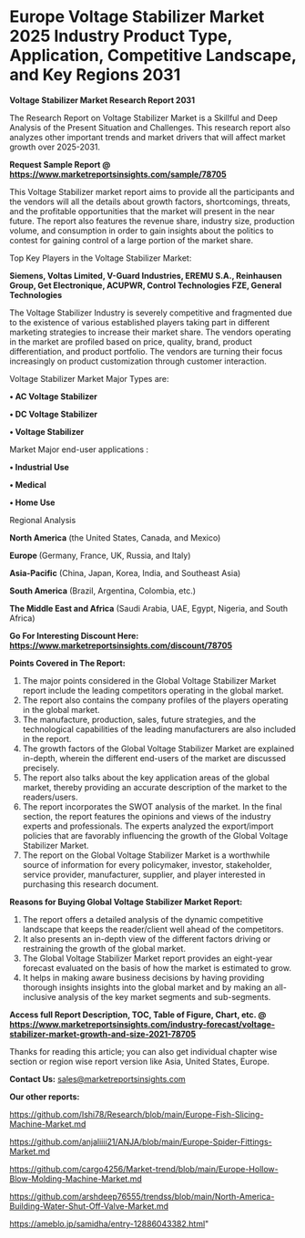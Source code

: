  # Europe Voltage Stabilizer Market 2025 Industry Product Type, Application, Competitive Landscape, and Key Regions 2031

<strong>Voltage Stabilizer Market Research Report 2031</strong>

The Research Report on Voltage Stabilizer Market is a Skillful and Deep Analysis of the Present Situation and Challenges. This research report also analyzes other important trends and market drivers that will affect market growth over 2025-2031.

<strong>Request Sample Report @ <a href=https://www.marketreportsinsights.com/sample/78705>https://www.marketreportsinsights.com/sample/78705</a></strong>

This Voltage Stabilizer market report aims to provide all the participants and the vendors will all the details about growth factors, shortcomings, threats, and the profitable opportunities that the market will present in the near future. The report also features the revenue share, industry size, production volume, and consumption in order to gain insights about the politics to contest for gaining control of a large portion of the market share.

Top Key Players in the Voltage Stabilizer Market:

<strong>Siemens, Voltas Limited, V-Guard Industries, EREMU S.A., Reinhausen Group, Get Electronique, ACUPWR, Control Technologies FZE, General Technologies</strong>

The Voltage Stabilizer Industry is severely competitive and fragmented due to the existence of various established players taking part in different marketing strategies to increase their market share. The vendors operating in the market are profiled based on price, quality, brand, product differentiation, and product portfolio. The vendors are turning their focus increasingly on product customization through customer interaction.

Voltage Stabilizer Market Major Types are:

<strong>• AC Voltage Stabilizer

• DC Voltage Stabilizer

• Voltage Stabilizer</strong>

Market Major end-user applications :

<strong>• Industrial Use

• Medical

• Home Use</strong>

Regional Analysis

</u><strong><b>North America</b></strong> (the United States, Canada, and Mexico)

<strong><b>Europe </b></strong>(Germany, France, UK, Russia, and Italy)

<strong><b>Asia-Pacific</b></strong> (China, Japan, Korea, India, and Southeast Asia)

<strong><b>South America</b></strong> (Brazil, Argentina, Colombia, etc.)

<strong><b>The Middle East and Africa</b></strong> (Saudi Arabia, UAE, Egypt, Nigeria, and South Africa)

<strong>Go For Interesting Discount Here: <a href=https://www.marketreportsinsights.com/discount/78705>https://www.marketreportsinsights.com/discount/78705</a></strong>

<strong>Points Covered in The Report:</strong>
<ol>
  <li>The major points considered in the Global Voltage Stabilizer Market report include the leading competitors operating in the global market.</li>
  <li>The report also contains the company profiles of the players operating in the global market.</li>
  <li>The manufacture, production, sales, future strategies, and the technological capabilities of the leading manufacturers are also included in the report.</li>
  <li>The growth factors of the Global Voltage Stabilizer Market are explained in-depth, wherein the different end-users of the market are discussed precisely.</li>
  <li>The report also talks about the key application areas of the global market, thereby providing an accurate description of the market to the readers/users.</li>
  <li>The report incorporates the SWOT analysis of the market. In the final section, the report features the opinions and views of the industry experts and professionals. The experts analyzed the export/import policies that are favorably influencing the growth of the Global Voltage Stabilizer Market.</li>
  <li>The report on the Global Voltage Stabilizer Market is a worthwhile source of information for every policymaker, investor, stakeholder, service provider, manufacturer, supplier, and player interested in purchasing this research document.</li>
</ol>
<strong>Reasons for Buying Global Voltage Stabilizer Market Report:</strong>

<ol>
  <li>The report offers a detailed analysis of the dynamic competitive landscape that keeps the reader/client well ahead of the competitors.</li>
  <li>It also presents an in-depth view of the different factors driving or restraining the growth of the global market.</li>
  <li>The Global Voltage Stabilizer Market report provides an eight-year forecast evaluated on the basis of how the market is estimated to grow.</li>
  <li>It helps in making aware business decisions by having providing thorough insights insights into the global market and by making an all-inclusive analysis of the key market segments and sub-segments.</li>
</ol>
<strong>Access full Report Description, TOC, Table of Figure, Chart, etc. @ <a href=https://www.marketreportsinsights.com/industry-forecast/voltage-stabilizer-market-growth-and-size-2021-78705>https://www.marketreportsinsights.com/industry-forecast/voltage-stabilizer-market-growth-and-size-2021-78705</a></strong>


Thanks for reading this article; you can also get individual chapter wise section or region wise report version like Asia, United States, Europe.

<strong>Contact Us:</strong>
sales@marketreportsinsights.com

<strong>Our other reports:</strong>

<a href=https://github.com/Ishi78/Research/blob/main/Europe-Fish-Slicing-Machine-Market.md>https://github.com/Ishi78/Research/blob/main/Europe-Fish-Slicing-Machine-Market.md</a>

<a href=https://github.com/anjaliiii21/ANJA/blob/main/Europe-Spider-Fittings-Market.md>https://github.com/anjaliiii21/ANJA/blob/main/Europe-Spider-Fittings-Market.md</a>

<a href=https://github.com/cargo4256/Market-trend/blob/main/Europe-Hollow-Blow-Molding-Machine-Market.md>https://github.com/cargo4256/Market-trend/blob/main/Europe-Hollow-Blow-Molding-Machine-Market.md</a>

<a href=https://github.com/arshdeep76555/trendss/blob/main/North-America-Building-Water-Shut-Off-Valve-Market.md>https://github.com/arshdeep76555/trendss/blob/main/North-America-Building-Water-Shut-Off-Valve-Market.md</a>

<a href=https://ameblo.jp/samidha/entry-12886043382.html>https://ameblo.jp/samidha/entry-12886043382.html</a>"
